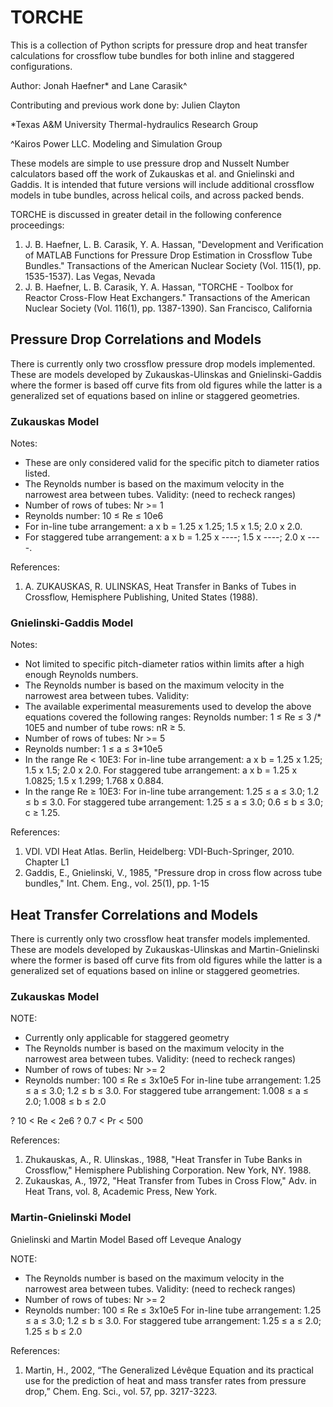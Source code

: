 # TORCHE
This is a collection of Python scripts for pressure drop and heat transfer calculations for crossflow tube bundles for both inline and staggered configurations.

Author: Jonah Haefner* and Lane Carasik^

Contributing and previous work done by: Julien Clayton

*Texas A&M University
Thermal-hydraulics Research Group

^Kairos Power LLC.
Modeling and Simulation Group

These models are simple to use pressure drop and Nusselt Number calculators based off the work of Zukauskas et al. and Gnielinski and Gaddis. 
It is intended that future versions will include additional crossflow models in tube bundles, across helical coils, and across packed bends. 

TORCHE is discussed in greater detail in the following conference proceedings:
1. J. B. Haefner, L. B. Carasik, Y. A. Hassan, "Development and Verification of MATLAB Functions for Pressure Drop Estimation in Crossflow Tube Bundles." Transactions of the American Nuclear Society (Vol. 115(1), pp. 1535-1537). Las Vegas, Nevada
2. J. B. Haefner, L. B. Carasik, Y. A. Hassan, "TORCHE - Toolbox for Reactor Cross-Flow Heat Exchangers." Transactions of the American Nuclear Society (Vol. 116(1), pp. 1387-1390). San Francisco, California

## Pressure Drop Correlations and Models

There is currently only two crossflow pressure drop models implemented. These are models developed by Zukauskas-Ulinskas and Gnielinski-Gaddis where the former is based off curve fits from old figures while the latter is a generalized set of equations based on inline or staggered geometries.

### Zukauskas Model

Notes:
* These are only considered valid for the specific pitch to diameter ratios listed.
* The Reynolds number is based on the maximum velocity in the narrowest area between tubes.
Validity: (need to recheck ranges)
* Number of rows of tubes:
Nr >= 1
* Reynolds number:
10 ≤ Re ≤ 10e6
* For in-line tube arrangement: 	a x b = 1.25 x 1.25;   1.5 x 1.5;   2.0 x 2.0.
* For staggered tube arrangement: a x b = 1.25 x ----;   1.5 x ----;  2.0 x ----.

References:
1. A. ZUKAUSKAS, R. ULINSKAS, Heat Transfer in Banks of Tubes in Crossflow, Hemisphere Publishing, United States (1988).

### Gnielinski-Gaddis Model

Notes:
* Not limited to specific pitch-diameter ratios within limits after a high enough Reynolds numbers. 
* The Reynolds number is based on the maximum velocity in the narrowest area between tubes.
Validity:
* The available experimental measurements used to develop the above equations covered the following ranges: Reynolds number: 1 ≤ Re ≤ 3 /* 10E5 and number of tube rows: nR ≥  5.
* Number of rows of tubes:
Nr >= 5
* Reynolds number:
1 ≤ a ≤ 3*10e5
* In the range Re < 10E3: 
For in-line tube arrangement: 	a x b = 1.25 x 1.25;   1.5 x 1.5;   2.0 x 2.0. 
For staggered tube arrangement: a x b = 1.25 x 1.0825; 1.5 x 1.299; 1.768 x 0.884.
* In the range Re ≥ 10E3: 
For in-line tube arrangement: 	1.25 ≤ a ≤ 3.0; 1.2 ≤ b ≤ 3.0. 
For staggered tube arrangement: 1.25 ≤ a ≤ 3.0; 0.6 ≤ b ≤ 3.0; c ≥ 1.25.

References:
1. VDI. VDI Heat Atlas. Berlin, Heidelberg: VDI-Buch-Springer, 2010. Chapter L1
2. Gaddis, E., Gnielinski, V., 1985, "Pressure drop in cross flow across tube bundles," Int. Chem. Eng., vol. 25(1), pp. 1-15

## Heat Transfer Correlations and Models

There is currently only two crossflow heat transfer models implemented. These are models developed by Zukauskas-Ulinskas and Martin-Gnielinski where the former is based off curve fits from old figures while the latter is a generalized set of equations based on inline or staggered geometries.

### Zukauskas Model

NOTE:
* Currently only applicable for staggered geometry
* The Reynolds number is based on the maximum velocity in the narrowest area between tubes.
Validity: (need to recheck ranges)
* Number of rows of tubes:
Nr >= 2
* Reynolds number:
100 ≤ Re ≤ 3x10e5
For in-line tube arrangement: 	1.25 ≤ a ≤ 3.0; 1.2 ≤ b ≤ 3.0. 
For staggered tube arrangement: 1.008 ≤ a ≤ 2.0; 1.008 ≤ b ≤ 2.0

? 10 < Re < 2e6
? 0.7 < Pr < 500
 
References:
1. Zhukauskas, A., R. Ulinskas., 1988, "Heat Transfer in Tube Banks in Crossflow," Hemisphere Publishing Corporation. New York, NY. 1988.
2. Zukauskas, A., 1972, "Heat Transfer from Tubes in Cross Flow," Adv. in Heat Trans, vol. 8, Academic Press, New York.
	
### Martin-Gnielinski Model

Gnielinski and Martin Model
Based off Leveque Analogy

NOTE: 
* The Reynolds number is based on the maximum velocity in the narrowest area between tubes.
Validity: (need to recheck ranges)
* Number of rows of tubes:
Nr >= 2
* Reynolds number:
100 ≤ Re ≤ 3x10e5
For in-line tube arrangement: 	1.25 ≤ a ≤ 3.0; 1.2 ≤ b ≤ 3.0. 
For staggered tube arrangement: 1.25 ≤ a ≤ 2.0; 1.25 ≤ b ≤ 2.0

References:
1. Martin, H., 2002, “The Generalized Lévêque Equation and its practical use for the prediction of heat and mass transfer rates from pressure drop,” Chem. Eng. Sci., vol. 57, pp. 3217-3223.
